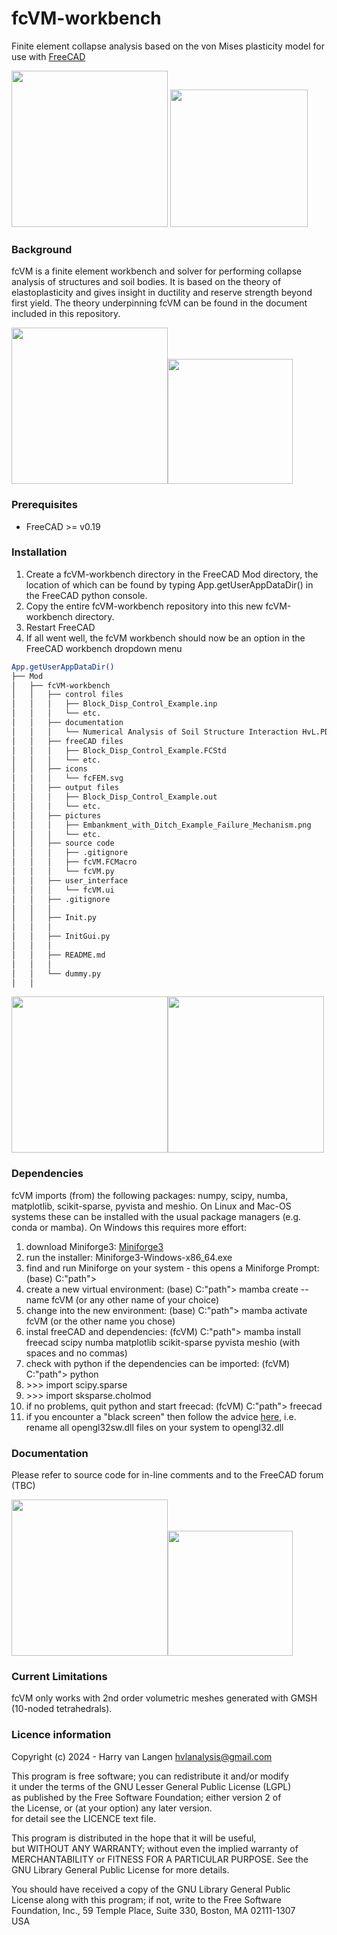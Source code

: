 # fcVM-workbench
Finite element collapse analysis based on the von Mises plasticity model for use with [FreeCAD](https://freecad.org)

<img src="https://github.com/HarryvL/fcVM-workbench/blob/main/pictures/Embankment_with_Ditch_Example_Load_Displacement.png" height="250"/> <img src="https://github.com/HarryvL/fcVM/blob/main/pictures/Embankment_with_Ditch_Example_Failure_Mechanism.png" height="220" raw=true/> 

### Background
fcVM is a finite element workbench and solver for performing collapse analysis of structures and soil bodies. It is based on the theory of elastoplasticity and gives insight in ductility and reserve strength beyond first yield. The theory underpinning fcVM can be found in the document included in this repository.

<img src="https://github.com/HarryvL/fcVM-workbench/blob/main/pictures/Plate_with_hole_Example_Load_Displacement.png" height="250"/><img src="https://github.com/HarryvL/fcVM-workbench/blob/main/pictures/Plate_with_hole_Example_Failure_Mechanism.png" height="200"/>

### Prerequisites
* FreeCAD >= v0.19

### Installation
1. Create a fcVM-workbench directory in the FreeCAD Mod directory, the location of which can be found by typing App.getUserAppDataDir() in the FreeCAD python console.
1. Copy the entire fcVM-workbench repository into this new fcVM-workbench directory.
1. Restart FreeCAD
1. If all went well, the fcVM workbench should now be an option in the FreeCAD workbench dropdown menu

```bash
App.getUserAppDataDir()
├── Mod
│   ├── fcVM-workbench
│   │   ├── control files
│   │   │   ├── Block_Disp_Control_Example.inp
│   │   │   └── etc.
│   │   ├── documentation
│   │   │   └── Numerical Analysis of Soil Structure Interaction HvL.PDF
│   │   ├── freeCAD files
│   │   │   ├── Block_Disp_Control_Example.FCStd
│   │   │   └── etc.
│   │   ├── icons
│   │   │   └── fcFEM.svg
│   │   ├── output files
│   │   │   ├── Block_Disp_Control_Example.out
│   │   │   └── etc.
│   │   ├── pictures
│   │   │   ├── Embankment_with_Ditch_Example_Failure_Mechanism.png
│   │   │   └── etc.
│   │   ├── source code
│   │   │   ├── .gitignore
│   │   │   ├── fcVM.FCMacro
│   │   │   └── fcVM.py
│   │   ├── user_interface
│   │   │   └── fcVM.ui
│   │   ├── .gitignore
│   │   │
│   │   ├── Init.py
│   │   │
│   │   ├── InitGui.py
│   │   │
│   │   ├── README.md
│   │   │
│   │   └── dummy.py
│   │
```

<img src="https://github.com/HarryvL/fcVM-workbench/blob/main/pictures/Pit_Example_Load_Displacement.png" height="250"/><img src="https://github.com/HarryvL/fcVM-workbench/blob/main/pictures/Pit_Example_Failure_Mechanism.png" height="250"/>

### Dependencies
fcVM imports (from) the following packages: numpy, scipy, numba, matplotlib, scikit-sparse, pyvista and meshio. On Linux and Mac-OS systems these can be installed with the usual package managers (e.g. conda or mamba). On Windows this requires more effort:
1. download Miniforge3: [Miniforge3](https://github.com/conda-forge/miniforge/releases/latest/download/Miniforge3-Windows-x86_64.exe)
1. run the installer: Miniforge3-Windows-x86_64.exe
1. find and run Miniforge on your system - this opens a Miniforge Prompt: (base) C:\"path">
1. create a new virtual environment: (base) C:\"path"> mamba create --name fcVM (or any other name of your choice)
1. change into the new environment: (base) C:\"path"> mamba activate fcVM (or the other name you chose)
1. instal freeCAD and dependencies: (fcVM) C:\"path"> mamba install freecad scipy numba matplotlib scikit-sparse pyvista meshio (with spaces and no commas)
1. check with python if the dependencies can be imported: (fcVM) C:\"path"> python
1. \>>> import scipy.sparse
1. \>>> import sksparse.cholmod
1. if no problems, quit python and start freecad: (fcVM) C:\"path"> freecad
1. if you encounter a "black screen" then follow the advice [here](https://forum.freecad.org/viewtopic.php?t=36087&start=40#p669458), i.e. rename all opengl32sw.dll files on your system to opengl32.dll

### Documentation
Please refer to source code for in-line comments and to the FreeCAD forum (TBC)

<img src="https://github.com/HarryvL/fcVM-workbench/blob/main/pictures/Tubes_Example_Load_Displacement.png" height="250"/><img src="https://github.com/HarryvL/fcVM-workbench/blob/main/pictures/Tubes_Example_Failure_Mechanism.png" height="200"/>

### Current Limitations
fcVM only works with 2nd order volumetric meshes generated with GMSH (10-noded tetrahedrals). 

### Licence information

Copyright (c) 2024 - Harry van Langen <hvlanalysis@gmail.com>  


This program is free software; you can redistribute it and/or modify  
it under the terms of the GNU Lesser General Public License (LGPL)    
as published by the Free Software Foundation; either version 2 of     
the License, or (at your option) any later version.                   
for detail see the LICENCE text file.                                 
                                                                         
This program is distributed in the hope that it will be useful,       
but WITHOUT ANY WARRANTY; without even the implied warranty of        
MERCHANTABILITY or FITNESS FOR A PARTICULAR PURPOSE.  See the         
GNU Library General Public License for more details.                  
                                                                         
You should have received a copy of the GNU Library General Public     
License along with this program; if not, write to the Free Software   
Foundation, Inc., 59 Temple Place, Suite 330, Boston, MA  02111-1307  
USA                                                                   
